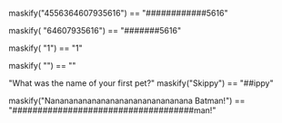 maskify("4556364607935616") == "############5616"

maskify(     "64607935616") ==      "#######5616"

maskify(               "1") ==                "1"

maskify(                "") ==                 ""

"What was the name of your first pet?"
maskify("Skippy")                                   == "##ippy"

maskify("Nananananananananananananananana Batman!") == "####################################man!"
